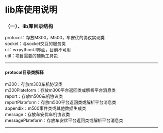 # lib库使用说明
### （一）、lib库目录结构  
protocol：存放M300，M500，车安优的协议实现类  
socket：与socket交互的服务类  
ui：wxpythonUI界面，目前不可用  
util：项目需要的辅助工具包  

---
#### protocol目录类解释
m300：存放m300车机协议类  
m300Plateform：存放m300平台返回类或解析平台消息类  
report：存放m500车机协议类  
reportPlateform：存放m500平台返回类或解析平台消息类  
appendix：m500事件类或其他数据生成类  
message：存放车安优车机协议类  
messagePlateform：存放车安优平台返回类或解析平台消息类  

---
